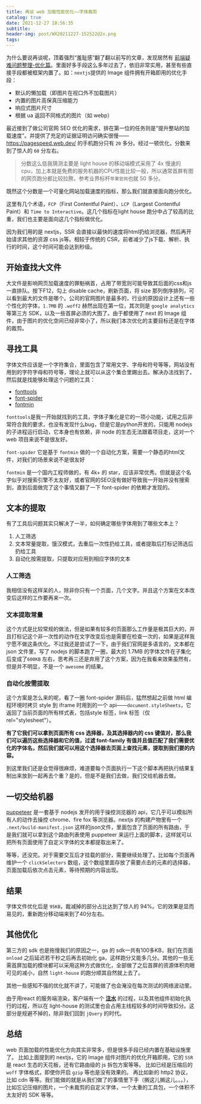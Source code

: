 ```yaml
---
title: 再谈 web 加载性能优化——字体裁剪
catalog: true
date: 2021-12-27 18:56:35
subtitle:
header-img: post/WX20211227-152522@2x.png
tags:
---
```

为什么要说再谈呢，顶着强烈“羞耻感”翻了翻以前写的文章，发现居然有 [前端疑难问题整理-优化篇](/2018/02/27/front-end-focus/#优化篇)。里面好多手段这么多年过去了，依旧非常实用，甚至有些直接手段都被框架内置了。如：`nextjs`提供的 Image 组件拥有开箱即用的优化手段：
- 默认的懒加载（即图片在视口外不加载图片）
- 内置的图片高保真压缩能力
- 响应式图片尺寸
- 根据 ua 返回不同格式的图片（如 webp）

最近接到了做公司官网 SEO 优化的需求，排在第一位的任务则是“提升整站的加载速度”。并提供了充足的证据证明访问确实很慢——https://pagespeed.web.dev/ 的手机跑分只有 `20` 多分。经过一顿优化，分数来到了惊人的 `60` 分左右。
> 分数这么低我猜测主要是 light house 的移动端模式采用了 4x 慢速的cpu，加上本就是免费的服务机器的CPU性能比较一般，所以通常首屏有图的网页跑分都比较拉胯。参考业界标杆`苹果官网`也就 50 多分。

既然这个分数是一个可量化网站加载速度的指标，那么我们就直接面向跑分优化。

这里有几个术语，`FCP`（First Contentful Paint）、`LCP`（Largest Contentful Paint）和 `Time to Interactive`。这几个指标在light house 跑分中占了较高的比重，我们也主要是面向这几个指标做优化。

因为我们用的是 nextjs，SSR 会直接以最快的速度将html扔给浏览器，然后再开始请求其他的资源 css js等。相较于传统的 CSR，前者减少了js下载、解析、执行的时间，这个时间可能会达到秒级。

## 开始查找大文件
大文件是影响网页加载速度的罪魁祸首，占用了带宽则可能导致其后面的css和js一直排队。按下F12，勾上 disable cache，刷新页面，将 size 那列倒序排列，可以看到最大的文件是哪个。公司的官网图片是最多的，行业的原因设计上还有一些个性化的字体，`1.7MB` 的 `.woff2` 赫然出现在第一位，其次则是 `google analytics` 等第三方 SDK，以及一些首屏必须的大图了。由于都使用了 next 的 Image 组件，由于图片的优化空间已经非常小了，所以我们本次优化的主要目标还是在字体的裁剪。

## 寻找工具
字体文件应该是一个字符集合，里面包含了常用文字、字母和符号等等，网站没有用到的字符字母和符号等，理论上就可以从这个集合里踢出去。解决办法找到了，然后就是找能够处理这个问题的工具：
- [fonttools](https://fonttools.readthedocs.io/en/latest/)
- [font-spider](https://github.com/aui/font-spider/)
- [fontmin](http://ecomfe.github.io/fontmin/)

`fonttools`是我一开始就找到的工具，字体子集化是它的一项小功能，试用之后非常符合我的要求，也没有发现什么bug，但是它是python开发的，只能用 nodejs 的子进程运行启动，它本身也有依赖，非 node 的生态无法跟着项目走，这对一个 web 项目来说不是很友好。

`font-spider` 它是基于 `fontmin` 做的一个自动化方案，需要一个静态的html文件，对我们的场景来说不是很友好

`fontmin` 是一个国内工程师做的，有 4k+ 的 star，应该非常优秀。但就是这个名字似乎对搜索引擎不太友好，或者官网的SEO没有做好导致我一开始并没有搜索到，直到后面做完了这个事情又翻了一下 font-spider 的依赖才发现的。

## 文本的提取
有了工具后问题其实只解决了一半，如何确定哪些字体用到了哪些文本上？
1. 人工筛选
2. 文本常量提取，饿汉模式，去重后一次性扔给工具，或者提取后打标记筛选后扔给工具
3. 自动化按需提取，只提取对应用到相应字体的文本

### 人工筛选
我相信没有这样呆的人，除非你只有一个页面，几个文字。并且这个方案在文本改变后这样的工作要再来一次。
### 文本提取常量
这个方式是比较常规的做法，但是如果有较多的页面那么工作量是极其巨大的，并且打标记这个非一次性的动作在文字改变后也是需要在检查一次的，如果是这样我宁愿不做这条优化。不过我还是尝试了一下，由于我们官网是多语言的，文本都在 json 文件里，写了 nodejs 的脚本跑了一圈，最大的 1.7MB 的字体文件在子集化后变成了`600KB` 左右，思考再三还是弃用了这个方案，因为在我看来效果虽然有，但是并不明显，不是一个 `awesome` 的结果。
### 自动化按需提取
这个方案是怎么来的呢，看了一圈 font-spider 源码后，猛然想起之前做 html 编程环境时拷贝 style 到 iframe 时用到的一个 api——`document.styleSheets`，它返回了当前页面的所有样式表，包括style 标签，link 标签（仅 rel="stylesheet"）。

**有了它我们可以拿到页面所有 css 选择器，及其选择器内的 css 键值对，那么我们可以遍历这些选择器和它的值，过滤 font-family 有值并且值匹配了我们需要优化的字体名，然后我们就可以用这个选择器去页面上查找元素，提取到我们要的内容。**

到这里我们还是会觉得很麻烦，难道要每个页面执行一下这个脚本再把执行结果复制出来放到一起再去个重？是的，但是不是我们去做，我们交给机器去做。

## 一切交给机器
[puppeteer](https://github.com/puppeteer/puppeteer) 是一套基于 nodejs 发开的用于操控浏览器的 api，它几乎可以模拟所有人的动作去操控 chrome、fire fox 等浏览器。nextjs 的构建产物里有一个 `.next/build-manifest.json` 这样的json文件，里面包含了页面的所有路由，于是我们就可以拿到这个路由列表使用 puppeteer 来运行上面的脚本，这样就可以把所有页面使用了自定义字体的文本都提取出来了。

等等，还没完。对于需要交互后才挂载的部分，需要继续处理了。比如每个页面再维护一个 `clickSelectors` 数组，这个数组里面存放了需要点击的元素的选择器，页面加载后依次点击元素，等待预期的内容出现。

## 结果
字体文件优化后是 `95KB`，裁减掉的部分占比达到了惊人的 94%。它的效果是显而易见的，重新跑分移动端来到了40分左右。

## 其他优化
第三方的 sdk 也是拖慢我们的原因之一，ga 的 sdk一共有100多KB，我们在页面 `onload` 之后延迟若干秒之后再去初始化 ga，这样跑分又能多几分。其他的一些无需首屏加载的模块都可以采用这种方式做优化，全部做了之后首屏的资源体积肉眼可见的减小，自然 `light-house` 的跑分顺其自然就上去了。

其他一些感知不强的优化就不讲了，可能做了也会淹没在每次测试的网络波动里。

由于用react 的服务端渲染，客户端有一个 [**注水**](https://zhuanlan.zhihu.com/p/323174003) 的过程，以及其他组件初始化执行的过程，所以在 light-house 的测试里也会占用主线程较多的时间导致扣分。这部分是规避不掉的，除非我们回到 `jQuery` 的时代。

## 总结
web 页面加载的性能优化方向其实非常多，但是很多手段已经内置在基础设施里了。
比如上面提到的 nextjs，它的 Image 组件对图片的优化开箱即用，它的 `SSR` 是 react 生态的天花板，还有它路由级的 js 拆包方案等等。
比如已经是压缩后的 `woff` 字体格式，即使你开启 `gzip` 等也是没有效果的。
再比如新的 http2 协议，比如 cdn 等等。我们能做的就是从我们做了的事情里下手（搁这儿搁这儿。。。），比如忘记压缩的图片，一个未裁剪的自定义字体，一个太重的工具包，一个体积不太友好的 SDK 等等。
